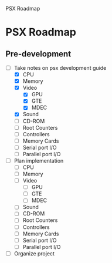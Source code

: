 PSX Roadmap

# PSX Roadmap

## Pre-development

- [ ] Take notes on psx development guide
    - [x] CPU
    - [x] Memory
    - [x] Video
        - [x] GPU
        - [x] GTE
        - [x] MDEC
    - [x] Sound
    - [ ] CD-ROM
    - [ ] Root Counters
    - [ ] Controllers
    - [ ] Memory Cards
    - [ ] Serial port I/O
    - [ ] Parallel port I/O
- [ ] Plan implementation
    - [ ] CPU
    - [ ] Memory
    - [ ] Video
        - [ ] GPU
        - [ ] GTE
        - [ ] MDEC
    - [ ] Sound
    - [ ] CD-ROM
    - [ ] Root Counters
    - [ ] Controllers
    - [ ] Memory Cards
    - [ ] Serial port I/O
    - [ ] Parallel port I/O
- [ ] Organize project
